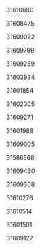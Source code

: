 31610680

31608475

31609022

31609799

31609259

31603934

31601854

31602005

31609271

31601988

31609005

31586568

31609430

31609308

31610276

31610514

31601501

31609127

